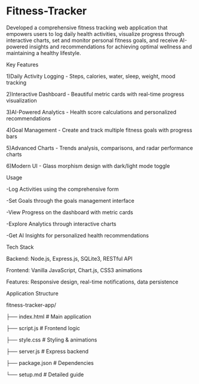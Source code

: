 # Fitness-Tracker
Developed a comprehensive fitness tracking web application that empowers users to log daily health activities, visualize progress through interactive charts, set and monitor personal fitness goals, and receive AI-powered insights and recommendations for achieving optimal wellness and maintaining a healthy lifestyle.

Key Features

1)Daily Activity Logging - Steps, calories, water, sleep, weight, mood tracking

2)Interactive Dashboard - Beautiful metric cards with real-time progress visualization

3)AI-Powered Analytics - Health score calculations and personalized recommendations

4)Goal Management - Create and track multiple fitness goals with progress bars

5)Advanced Charts - Trends analysis, comparisons, and radar performance charts

6)Modern UI - Glass morphism design with dark/light mode toggle

Usage

-Log Activities using the comprehensive form

-Set Goals through the goals management interface

-View Progress on the dashboard with metric cards

-Explore Analytics through interactive charts

-Get AI Insights for personalized health recommendations


Tech Stack

Backend: Node.js, Express.js, SQLite3, RESTful API

Frontend: Vanilla JavaScript, Chart.js, CSS3 animations

Features: Responsive design, real-time notifications, data persistence


Application Structure

fitness-tracker-app/

├── index.html          # Main application

├── script.js           # Frontend logic

├── style.css           # Styling & animations

├── server.js           # Express backend

├── package.json        # Dependencies

└── setup.md           # Detailed guide
